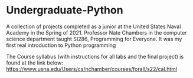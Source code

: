 # Undergraduate-Python

A collection of projects completed as a junior at the United States
Naval Academy in the Spring of 2021. Professor Nate Chambers
in the computer science department taught 
SI286, Programming for Everyone. It was my first real
introduction to Python programming

The Course syllabus (with instructions for all labs and the final project) is found at the link below:
https://www.usna.edu/Users/cs/nchamber/courses/forall/s22/cal.html
